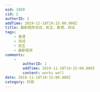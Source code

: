 ```yaml
---
aid: 1869
cid: 2
authorID: 1
addTime: 2019-11-18T19:15:00.000Z
title: 最新程序测试，民主，香港，测试
tags:
    - 香港
    - 测试
    - 民主
    - 最新程序
comments:
    -
        authorID: 1
        addTime: 2019-11-18T19:15:00.000Z
        content: works well
date: 2019-11-18T19:15:00.000Z
category: 时政
---
```



